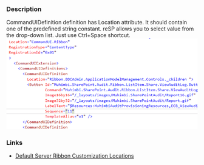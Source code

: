 ﻿---
Title: CommandUIDefinition Location attribute
FileName: CommandUIDefinitionLocation.html
---

###  Description
CommandUIDefinition definition has Location attribute. It should contain one of the predefined string constant.
reSP allows you to select value from the drop-down list.
Just use Ctrl+Space shortcut.
<br/>
<img src="_img/CommandUIDefinitionLocation.gif">
  
###  Links
- [Default Server Ribbon Customization Locations](https://msdn.microsoft.com/en-us/library/office/ee537543.aspx)


